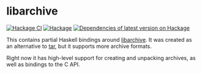 # libarchive

[![Hackage CI](https://matrix.hackage.haskell.org/api/v2/packages/libarchive/badge)](https://matrix.hackage.haskell.org/package/libarchive)
[![Hackage](https://img.shields.io/hackage/v/libarchive.svg)](http://hackage.haskell.org/package/libarchive)
[![Dependencies of latest version on Hackage](https://img.shields.io/hackage-deps/v/libarchive.svg)](https://hackage.haskell.org/package/libarchive)

This contains partial Haskell bindings around
[libarchive](http://libarchive.org/). It was created as an alternative to
[tar](http://hackage.haskell.org/package/tar), but it supports more archive
formats.

Right now it has high-level support for creating and unpacking archives, as well
as bindings to the C API.
